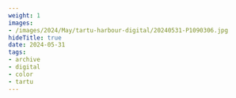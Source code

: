 ```yaml
---
weight: 1
images:
- /images/2024/May/tartu-harbour-digital/20240531-P1090306.jpg
hideTitle: true
date: 2024-05-31
tags:
- archive
- digital
- color
- tartu
---
```


